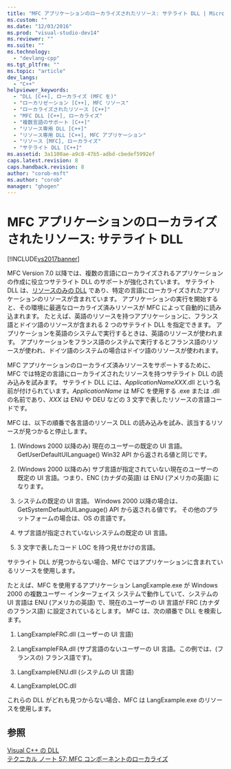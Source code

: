 ```yaml
---
title: "MFC アプリケーションのローカライズされたリソース: サテライト DLL | Microsoft Docs"
ms.custom: ""
ms.date: "12/03/2016"
ms.prod: "visual-studio-dev14"
ms.reviewer: ""
ms.suite: ""
ms.technology: 
  - "devlang-cpp"
ms.tgt_pltfrm: ""
ms.topic: "article"
dev_langs: 
  - "C++"
helpviewer_keywords: 
  - "DLL [C++], ローカライズ (MFC を)"
  - "ローカリゼーション [C++], MFC リソース"
  - "ローカライズされたリソース [C++]"
  - "MFC DLL [C++], ローカライズ"
  - "複数言語のサポート [C++]"
  - "リソース専用 DLL [C++]"
  - "リソース専用 DLL [C++], MFC アプリケーション"
  - "リソース [MFC], ローカライズ"
  - "サテライト DLL [C++]"
ms.assetid: 3a1100ae-a9c8-47b5-adbd-cbedef5992ef
caps.latest.revision: 8
caps.handback.revision: 8
author: "corob-msft"
ms.author: "corob"
manager: "ghogen"
---
```

# MFC アプリケーションのローカライズされたリソース: サテライト DLL
[!INCLUDE[vs2017banner](../assembler/inline/includes/vs2017banner.md)]

MFC Version 7.0 以降では、複数の言語にローカライズされるアプリケーションの作成に役立つサテライト DLL のサポートが強化されています。  サテライト DLL は、[リソースのみの DLL](../build/creating-a-resource-only-dll.md) であり、特定の言語にローカライズされたアプリケーションのリソースが含まれています。  アプリケーションの実行を開始すると、その環境に最適なローカライズ済みリソースが MFC によって自動的に読み込まれます。  たとえば、英語のリソースを持つアプリケーションに、フランス語とドイツ語のリソースが含まれる 2 つのサテライト DLL を指定できます。  アプリケーションを英語のシステムで実行するときは、英語のリソースが使われます。  アプリケーションをフランス語のシステムで実行するとフランス語のリソースが使われ、ドイツ語のシステムの場合はドイツ語のリソースが使われます。  
  
 MFC アプリケーションのローカライズ済みリソースをサポートするために、MFC では特定の言語にローカライズされたリソースを持つサテライト DLL の読み込みを試みます。  サテライト DLL には、*ApplicationNameXXX*.dll という名前が付けられています。*ApplicationName* は MFC を使用する .exe または .dll の名前であり、*XXX* は ENU や DEU などの 3 文字で表したリソースの言語コードです。  
  
 MFC は、以下の順番で各言語のリソース DLL の読み込みを試み、該当するリソースが見つかると停止します。  
  
1.  \(Windows 2000 以降のみ\) 現在のユーザーの既定の UI 言語。GetUserDefaultUILanguage\(\) Win32 API から返される値と同じです。  
  
2.  \(Windows 2000 以降のみ\) サブ言語が指定されていない現在のユーザーの既定の UI 言語。つまり、ENC \(カナダの英語\) は ENU \(アメリカの英語\)   になります。  
  
3.  システムの既定の UI 言語。  Windows 2000 以降の場合は、GetSystemDefaultUILanguage\(\) API から返される値です。  その他のプラットフォームの場合は、OS の言語です。  
  
4.  サブ言語が指定されていないシステムの既定の UI 言語。  
  
5.  3 文字で表したコード LOC を持つ見せかけの言語。  
  
 サテライト DLL が見つからない場合、MFC ではアプリケーションに含まれているリソースを使用します。  
  
 たとえば、MFC を使用するアプリケーション LangExample.exe が Windows 2000 の複数ユーザー インターフェイス システムで動作していて、システムの UI 言語は ENU \(アメリカの英語\) で、現在のユーザーの UI 言語が   FRC \(カナダのフランス語\) に設定されているとします。  MFC は、次の順番で DLL を検索します。  
  
1.  LangExampleFRC.dll \(ユーザーの UI 言語\)  
  
2.  LangExampleFRA.dll \(サブ言語のないユーザーの UI 言語。この例では、\(フランスの\) フランス語です\)。  
  
3.  LangExampleENU.dll \(システムの UI 言語\)  
  
4.  LangExampleLOC.dll  
  
 これらの DLL がどれも見つからない場合、MFC は LangExample.exe のリソースを使用します。  
  
## 参照  
 [Visual C\+\+ の DLL](../build/dlls-in-visual-cpp.md)   
 [テクニカル ノート 57: MFC コンポーネントのローカライズ](../mfc/tn057-localization-of-mfc-components.md)
